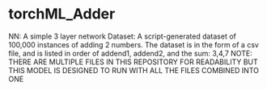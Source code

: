 # torchML_Adder
NN: A simple 3 layer network
Dataset: A script-generated dataset of 100,000 instances of adding 2 numbers. The dataset is in the form of a csv file, and is listed in order of addend1, addend2, and the sum: 3,4,7
NOTE: THERE ARE MULTIPLE FILES IN THIS REPOSITORY FOR READABILITY BUT THIS MODEL IS DESIGNED TO RUN WITH ALL THE FILES COMBINED INTO ONE

